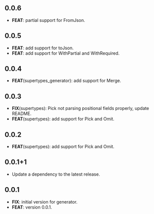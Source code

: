 ## 0.0.6

 - **FEAT**: partial support for FromJson.

## 0.0.5

 - **FEAT**: add support for toJson.
 - **FEAT**: add support for WithPartial and WithRequired.

## 0.0.4

 - **FEAT**(supertypes_generator): add support for Merge.

## 0.0.3

 - **FIX**(supertypes): Pick not parsing positional fields properly, update README.
 - **FEAT**(supertypes): add support for Pick and Omit.

## 0.0.2

 - **FEAT**(supertypes): add support for Pick and Omit.

## 0.0.1+1

 - Update a dependency to the latest release.

## 0.0.1

 - **FIX**: initial version for generator.
 - **FEAT**: version 0.0.1.

